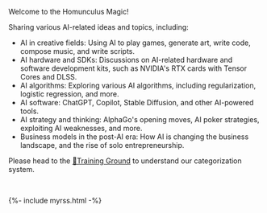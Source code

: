 
Welcome to the Homunculus Magic!

Sharing various AI-related ideas and topics, including:

* AI in creative fields: Using AI to play games, generate art, write code, compose music, and write scripts.
* AI hardware and SDKs: Discussions on AI-related hardware and software development kits, such as NVIDIA's RTX cards with Tensor Cores and DLSS.
* AI algorithms: Exploring various AI algorithms, including regularization, logistic regression, and more.
* AI software: ChatGPT, Copilot, Stable Diffusion, and other AI-powered tools.
* AI strategy and thinking: AlphaGo's opening moves, AI poker strategies, exploiting AI weaknesses, and more.
* Business models in the post-AI era: How AI is changing the business landscape, and the rise of solo entrepreneurship.

Please head to the [🎯Training Ground](./Training) to understand our categorization system.


<br>

{%- include myrss.html -%}
